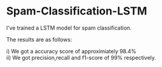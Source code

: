 # Spam-Classification-LSTM

I've trained a LSTM model for spam classification.

The results are as follows:

i) We got a accuracy score of approximiately 98.4% <br>
ii) We got precision,recall and f1-score of 99% respectively.
